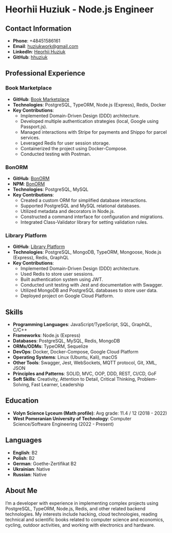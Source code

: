# Heorhii Huziuk - Node.js Engineer

## Contact Information
- **Phone**: +48451586161
- **Email**: [huziukwork@gmail.com](mailto:huziukwork@gmail.com)
- **LinkedIn**: [Heorhii Huziuk](http://in/heorhii-huziuk-a93900219)
- **GitHub**: [hhuziuk](https://github.com/hhuziuk)

## Professional Experience

### Book Marketplace
- **GitHub**: [Book Marketplace](https://github.com/hhuziuk/marketplace.git)
- **Technologies**: PostgreSQL, TypeORM, Node.js (Express), Redis, Docker
- **Key Contributions**:
  - Implemented Domain-Driven Design (DDD) architecture.
  - Developed multiple authentication strategies (local, Google using Passport.js).
  - Managed interactions with Stripe for payments and Shippo for parcel services.
  - Leveraged Redis for user session storage.
  - Containerized the project using Docker-Compose.
  - Conducted testing with Postman.

### BonORM
- **GitHub**: [BonORM](https://github.com/hhuziuk/bonORM.git)
- **NPM**: [BonORM](https://www.npmjs.com/package/bonorm)
- **Technologies**: PostgreSQL, MySQL
- **Key Contributions**:
  - Created a custom ORM for simplified database interactions.
  - Supported PostgreSQL and MySQL relational databases.
  - Utilized metadata and decorators in Node.js.
  - Constructed a command interface for configuration and migrations.
  - Integrated Class-Validator library for setting validation rules.

### Library Platform
- **GitHub**: [Library Platform](https://github.com/hhuziuk/library_platform_ddd.git)
- **Technologies**: PostgreSQL, MongoDB, TypeORM, Mongoose, Node.js (Express), Redis, GraphQL
- **Key Contributions**:
  - Implemented Domain-Driven Design (DDD) architecture.
  - Used Redis to store user sessions.
  - Built authentication system using JWT.
  - Conducted unit testing with Jest and documentation with Swagger.
  - Utilized MongoDB and PostgreSQL databases to store user data.
  - Deployed project on Google Cloud Platform.

## Skills
- **Programming Languages**: JavaScript/TypeScript, SQL, GraphQL, C/C++
- **Frameworks**: Node.js (Express)
- **Databases**: PostgreSQL, MySQL, Redis, MongoDB
- **ORMs/ODMs**: TypeORM, Sequelize
- **DevOps**: Docker, Docker-Compose, Google Cloud Platform
- **Operating Systems**: Linux (Ubuntu, Kali), macOS
- **Other Tools**: Swagger, Jest, WebSockets, MQTT protocol, Git, XML, JSON
- **Principles and Patterns**: SOLID, MVC, OOP, DDD, REST, CI/CD, GoF
- **Soft Skills**: Creativity, Attention to Detail, Critical Thinking, Problem-Solving, Fast Learner, Leadership

## Education
- **Volyn Science Lyceum (Math profile)**: Avg grade: 11.4 / 12 (2018 - 2022)
- **West Pomeranian University of Technology**: Computer Science/Software Engineering (2022 - Present)

## Languages
- **English**: B2
- **Polish**: B2
- **German**: Goethe-Zertifikat B2
- **Ukrainian**: Native
- **Russian**: Native

## About Me
I’m a developer with experience in implementing complex projects using PostgreSQL, TypeORM, Node.js, Redis, and other related backend technologies. My interests include hacking, cloud technologies, reading technical and scientific books related to computer science and economics, cycling, outdoor activities, and working with electronics and hardware.
